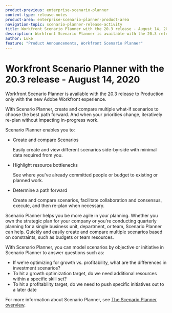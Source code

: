 ```yaml
---
product-previous: enterprise-scenario-planner
content-type: release-notes
product-area: enterprise-scenario-planner-product-area
navigation-topic: scenario-planner-release-activity
title: Workfront Scenario Planner with the 20.3 release - August 14, 2020
description: Workfront Scenario Planner is available with the 20.3 release to Production only with the new Adobe Workfront experience.
author: Luke
feature: "Product Announcements, Workfront Scenario Planner"
---
```


# Workfront Scenario Planner with the 20.3 release - August 14, 2020

Workfront Scenario Planner is available with the 20.3 release to Production only with the new Adobe Workfront experience.

With Scenario Planner, create and compare multiple what-if scenarios to choose the best path forward. And when your priorities change, iteratively re-plan without impacting in-progress work.

Scenario Planner enables you to:

* Create and compare Scenarios

  Easily create and view different scenarios side-by-side with minimal data required from you.

* Highlight resource bottlenecks

  See where you've already committed people or budget to existing or planned work.

* Determine a path forward

  Create and compare scenarios, facilitate collaboration and consensus, execute, and then re-plan when necessary.

Scenario Planner helps you be more agile in your planning. Whether you own the strategic plan for your company or you're conducting quarterly planning for a single business unit, department, or team, Scenario Planner can help. Quickly and easily create and compare multiple scenarios based on constraints, such as budgets or team resources.

With Scenario Planner, you can model scenarios by objective or initiative in Scenario Planner to answer questions such as:

* If we're optimizing for growth vs. profitability, what are the differences in investment scenarios?
* To hit a growth optimization target, do we need additional resources within a specific skill set?
* To hit a profitability target, do we need to push specific initiatives out to a later date

For more information about Scenario Planner, see [The Scenario Planner overview](../../../scenario-planner/scenario-planner-overview.md).
